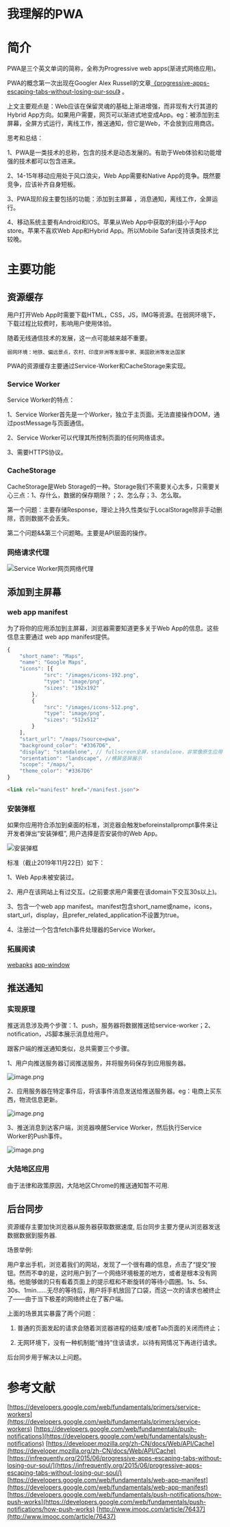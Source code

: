 # 我理解的PWA

# 简介

PWA是三个英文单词的简称，全称为Progressive web apps(渐进式网络应用)。

PWA的概念第一次出现在Googler Alex Russell的文章[《progressive-apps-escaping-tabs-without-losing-our-soul》](https://infrequently.org/2015/06/progressive-apps-escaping-tabs-without-losing-our-soul/) 。

上文主要观点是：Web应该在保留灵魂的基础上渐进增强，而非现有大行其道的Hybrid App方向。如果用户需要，网页可以渐进式地变成App。eg：被添加到主屏幕，全屏方式运行，离线工作，推送通知，但它是Web，不会放到应用商店。

思考和总结：

1、PWA是一类技术的总称，包含的技术是动态发展的。有助于Web体验和功能增强的技术都可以包含进来。

2、14-15年移动应用处于风口浪尖，Web App需要和Native App的竞争。既然要竞争，应该补齐自身短板。

3、PWA现阶段主要包括的功能：添加到主屏幕 ，消息通知，离线工作，全屏运行。

4、移动系统主要有Android和IOS。苹果从Web App中获取的利益小于App store。苹果不喜欢Web App和Hybrid App。所以Mobile Safari支持该类技术比较晚。

# 主要功能

## 资源缓存

用户打开Web App时需要下载HTML，CSS，JS，IMG等资源。在弱网环境下，下载过程比较费时，影响用户使用体验。

随着无线通信技术的发展，这一点可能越来越不重要。

    弱网环境：地铁、偏远景点，农村、印度非洲等发展中家、美国欧洲等发达国家

PWA的资源缓存主要通过Service-Worker和CacheStorage来实现。

### Service Worker

Service Worker的特点：

1、Service Worker首先是一个Worker，独立于主页面。无法直接操作DOM，通过postMessage与页面通信。

2、Service Worker可以代理其所控制页面的任何网络请求。

3、需要HTTPS协议。

### CacheStorage

CacheStorage是Web Storage的一种。Storage我们不需要关心太多，只需要关心三点：1、存什么，数据的保存期限？；2、怎么存；3、怎么取。

第一个问题：主要存储Response，理论上持久性类似于LocalStorage除非手动删除，否则数据不会丢失。

第二个问题&&第三个问题略。主要是API层面的操作。

### 网络请求代理

![Service Worker网页网络代理](/note/assets/imgs/serviceWorkerProxy.png)

## 添加到主屏幕

### web app manifest

为了将你的应用添加到主屏幕，浏览器需要知道更多关于Web App的信息。这些信息主要通过 web app manifest提供。

``` js
{
    "short_name": "Maps",
    "name": "Google Maps",
    "icons": [{
            "src": "/images/icons-192.png",
            "type": "image/png",
            "sizes": "192x192"
        },
        {
            "src": "/images/icons-512.png",
            "type": "image/png",
            "sizes": "512x512"
        }
    ],
    "start_url": "/maps/?source=pwa",
    "background_color": "#3367D6",
    "display": "standalone", // fullscreen全屏，standalone，非常像原生应用
    "orientation": "landscape", //横屏竖屏展示
    "scope": "/maps/",
    "theme_color": "#3367D6"
}
```

``` html
<link rel="manifest" href="/manifest.json">
```

### 安装弹框

如果你应用符合添加到桌面的标准，浏览器会触发beforeinstallprompt事件来让开发者弹出“安装弹框”, 用户选择是否安装你的Web App。

![安装弹框](/note/assets/imgs/webAppInstallDialog.png)

标准（截止2019年11月22日）如下：

1、Web App未被安装过。

2、用户在该网站上有过交互。(之前要求用户需要在该domain下交互30s以上)。

3、包含一个web app manifest。manifest包含short_name或name，icons，start_url，display，且prefer_related_application不设置为true。

4、注册过一个包含fetch事件处理器的Service Worker。

### 拓展阅读

[webapks](https://developers.google.com/web/fundamentals/integration/webapks) 
[app-window](https://developers.google.com/web/progressive-web-apps/desktop#app-window)

## 推送通知

### 实现原理

推送消息涉及两个步骤：1、push，服务器将数据推送给service-worker；2、notification，JS脚本展示消息给用户。

跟客户端的推送通知类似，总共需要三个步骤。

1、用户向推送服务器订阅推送服务，并将服务码保存到应用服务器。

![image.png](/note/assets/imgs/subscribeNotice.png)

2、应用服务器在特定事件后，将该事件消息发送给推送服务器。eg：电商上买东西，物流信息更新。

![image.png](/note/assets/imgs/pushNotice.png)

3、推送消息到达客户端，浏览器唤醒Service Worker，然后执行Service Worker的Push事件。

![image.png](/note/assets/imgs/clientProcessNotice.png)

### 大陆地区应用

由于法律和政策原因，大陆地区Chrome的推送通知暂不可用.

## 后台同步

资源缓存主要加快浏览器从服务器获取数据速度, 后台同步主要方便从浏览器发送数据数据到服务器.

场景举例: 

用户拿出手机，浏览着我们的网站，发现了一个很有趣的信息，点击了“提交”按钮。然而不幸的是，这时用户到了一个网络环境极差的地方，或者是根本没有网络。他能够做的只有看着页面上的提示框和不断旋转的等待小圆圈。1s、5s、30s、1min……无尽的等待后，用户将手机放回了口袋，而这一次的请求也被终止了——由于当下极差的网络终止在了客户端。

上面的场景其实暴露了两个问题：

1. 普通的页面发起的请求会随着浏览器进程的结束/或者Tab页面的关闭而终止；

2. 无网环境下，没有一种机制能“维持”住该请求，以待有网情况下再进行请求。

后台同步用于解决以上问题。

# 参考文献

[https://developers.google.com/web/fundamentals/primers/service-workers](https://developers.google.com/web/fundamentals/primers/service-workers)
[https://developers.google.com/web/fundamentals/push-notifications](https://developers.google.com/web/fundamentals/push-notifications)
[https://developer.mozilla.org/zh-CN/docs/Web/API/Cache](https://developer.mozilla.org/zh-CN/docs/Web/API/Cache)
[https://infrequently.org/2015/06/progressive-apps-escaping-tabs-without-losing-our-soul/](https://infrequently.org/2015/06/progressive-apps-escaping-tabs-without-losing-our-soul/)
[https://developers.google.com/web/fundamentals/web-app-manifest](https://developers.google.com/web/fundamentals/web-app-manifest)
[https://developers.google.com/web/fundamentals/push-notifications/how-push-works](https://developers.google.com/web/fundamentals/push-notifications/how-push-works)
[http://www.imooc.com/article/76437](http://www.imooc.com/article/76437)

